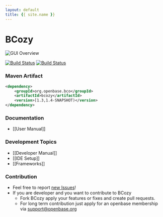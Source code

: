 ```yaml
---
layout: default
title: {{ site.name }}
---
```


# BCozy

![GUI Overview](https://github.com/openbase/bco.bcozy/blob/master/prototyping/bcozy_gui_overview.png)

[![Build Status](https://travis-ci.org/openbase/bco.bcozy.svg?branch=master)](https://travis-ci.org/openbase/bco.bcozy?branch=master)
[![Build Status](https://travis-ci.org/openbase/bco.bcozy.svg?branch=latest-stable)](https://travis-ci.org/openbase/bco.bcozy?branch=latest-stable)

### Maven Artifact
```xml
<dependency>
    <groupId>org.openbase.bco</groupId>
    <artifactId>bcozy</artifactId>
    <version>[1.3,1.4-SNAPSHOT)</version>
</dependency>
```

### Documentation
* [[User Manual]]

### Development Topics
* [[Developer Manual]]
* [[IDE Setup]]
* [[Frameworks]]

### Contribution
* Feel free to report [new Issues](https://github.com/openbase/bco.bcozy/issues/new)!
* If you are developer and you want to contribute to BCozy
    * Fork BCozy apply your features or fixes and create pull requests.
    * For long term contribution just apply for an openbase membership via support@openbase.org





<!--div id="home">
  <h1>Blog Posts</h1>
  <ul class="posts">
    {% for post in site.posts %}
      <li><span>{{ post.date | date_to_string }}</span> &raquo; <a href="{{ site.baseurl }}{{ post.url }}">{{ post.title }}</a></li>
    {% endfor %}
  </ul>
</div-->

